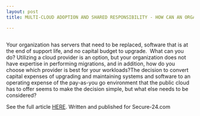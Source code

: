 ```yaml
---
layout: post
title: MULTI-CLOUD ADOPTION AND SHARED RESPONSIBILITY - HOW CAN AN ORGANIZATION MANAGE?

---
```


<!-- wp:image {"align":"center","id":367,"sizeSlug":"large"} -->
<div class="wp-block-image"><figure class="aligncenter size-large"><img src="https://captainhyperscaler.files.wordpress.com/2020/02/image-e1581273619697.png?w=315" alt="" class="wp-image-367"/></figure></div>
<!-- /wp:image -->

<!-- wp:paragraph -->
<p>Your organization has servers that need to be replaced, software that is at the end of support life, and no capital budget to upgrade.&nbsp; What can you do? Utilizing a cloud provider is an option, but your organization does not have expertise in performing migrations, and in addition, how do you choose which provider is best for your workloads?The decision to convert capital expenses of upgrading and maintaining systems and software to an operating expense of the pay-as-you go environment that the public cloud has to offer seems to make the decision simple, but what else needs to be considered?</p>
<!-- /wp:paragraph -->

<!-- wp:paragraph -->
<p>See the full article <a rel="noreferrer noopener" aria-label="HERE (opens in a new tab)" href="https://www.secure-24.com/multi-cloud-adoption/" target="_blank">HERE</a>. Written and published for Secure-24.com</p>
<!-- /wp:paragraph -->
